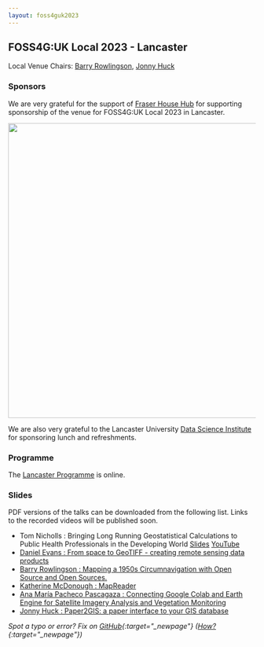 ```yaml
---
layout: foss4guk2023
---
```


## FOSS4G:UK Local 2023 - Lancaster

Local Venue Chairs: [Barry Rowlingson](https://barry.rowlingson.com/contact.html), [Jonny Huck](https://jonnyhuck.co.uk/)

### Sponsors

We are very grateful for the support of [Fraser House Hub](https://fraserhousehub.co.uk) for supporting sponsorship of the venue for FOSS4G:UK Local 2023 in Lancaster. <br>

<img src="images/fraser_house_hub.jpg" width="600" align="middle">


We are also very grateful to the Lancaster University [Data Science Institute](https://www.lancaster.ac.uk/dsi/) for sponsoring 
lunch and refreshments.<br>

### Programme

The [Lancaster Programme](lancaster-programme.html) is online.

### Slides

PDF versions of the talks can be downloaded from the following list. Links to the recorded videos will be published soon.

 * Tom Nicholls : Bringing Long Running Geostatistical Calculations to Public Health Professionals in the Developing World [Slides](presentations/Lancaster-Nicholls.pdf) [YouTube](https://youtu.be/WmPrAx-CqC4?t=3429)
 * [Daniel Evans : From space to GeoTIFF - creating remote sensing data products](presentations/Lancaster-Evans.pdf)
 * [Barry Rowlingson : Mapping a 1950s Circumnavigation with Open Source and Open Sources.](presentations/Lancaster-Rowlingson.pdf)
 * [Katherine McDonough : MapReader](presentations/Lancaster-McDonough.pdf)
 * [Ana María Pacheco Pascagaza : Connecting Google Colab and Earth Engine for Satellite Imagery Analysis and Vegetation Monitoring](presentations/Lancaster-Pascagaza.pdf)
 * [Jonny Huck : Paper2GIS: a paper interface to your GIS database](presentations/Lancaster-Huck.pdf)


*Spot a typo or error? Fix on [GitHub](https://github.com/osgeouk/website/blob/gh-pages/foss4guklocal2023/lancaster.md){:target="_newpage"} ([How?](https://uk.osgeo.org/editing-on-github){:target="_newpage"})*
